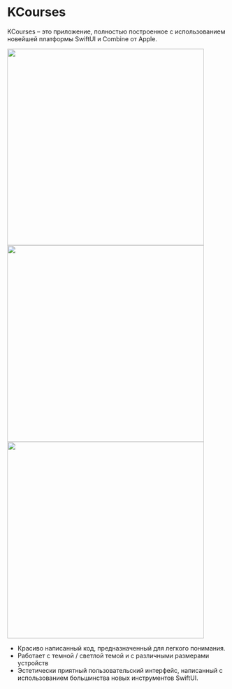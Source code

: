 # KCourses

KCourses – это приложение, полностью построенное с использованием новейшей платформы SwiftUI и Combine от Apple.

<img src="https://github.com/VestaCute/KCourses/blob/main/Снимок%20экрана%202020-12-20%20в%2009.35.54.png" height=450><img src="https://github.com/VestaCute/KCourses/blob/main/Снимок%20экрана%202020-12-20%20в%2009.35.58.png" height=450><img src="https://github.com/VestaCute/KCourses/blob/main/Снимок%20экрана%202020-12-20%20в%2009.36.09.png" height=450>


- Красиво написанный код,  предназначенный для легкого понимания.
- Работает с темной / светлой темой и с различными размерами устройств
- Эстетически приятный пользовательский интерфейс, написанный с использованием большинства новых инструментов SwiftUI.
